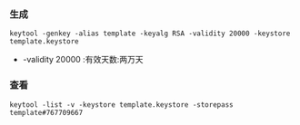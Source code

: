 ### 生成
```
keytool -genkey -alias template -keyalg RSA -validity 20000 -keystore template.keystore
```
* -validity 20000 :有效天数:两万天




### 查看
```
keytool -list -v -keystore template.keystore -storepass template#767709667
```